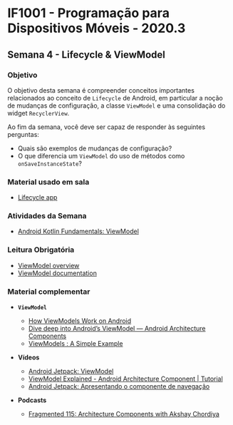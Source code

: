 # IF1001 - Programação para Dispositivos Móveis - 2020.3

## Semana 4 - Lifecycle & ViewModel

### Objetivo

O objetivo desta semana é compreender conceitos importantes relacionados ao conceito de `Lifecycle` de Android, em particular a noção de mudanças de configuração, a classe `ViewModel` e uma consolidação do widget `RecyclerView`.

Ao fim da semana, você deve ser capaz de responder às seguintes perguntas: 

- Quais são exemplos de mudanças de configuração? 
- O que diferencia um `ViewModel` do uso de métodos como `onSaveInstanceState`?

### Material usado em sala

- [Lifecycle app](https://github.com/if1001/if1001.github.io/tree/master/2020-09-09/Lifecycle)

### Atividades da Semana

- [Android Kotlin Fundamentals: ViewModel](https://codelabs.developers.google.com/codelabs/kotlin-android-training-view-model/#0)

### Leitura Obrigatória
- [ViewModel overview](https://developer.android.com/topic/libraries/architecture/viewmodel)
- [ViewModel documentation](https://developer.android.com/reference/kotlin/androidx/lifecycle/ViewModel)

### Material complementar

- **`ViewModel`** 
  - [How ViewModels Work on Android](https://medium.com/better-programming/everything-to-understand-about-viewmodel-400e8e637a58)
  - [Dive deep into Android’s ViewModel — Android Architecture Components](https://android.jlelse.eu/dive-deep-into-androids-viewmodel-android-architecture-components-e0a7ded26f70)
  - [ViewModels : A Simple Example](https://medium.com/androiddevelopers/viewmodels-a-simple-example-ed5ac416317e)

 
- **Vídeos**
  - [Android Jetpack: ViewModel](https://www.youtube.com/watch?v=5qlIPTDE274)
  - [ViewModel Explained - Android Architecture Component | Tutorial](https://www.youtube.com/watch?v=orH4K6qBzvE)
  - [Android Jetpack: Apresentando o componente de navegação](https://www.youtube.com/watch?v=Y0Cs2MQxyIs)

- **Podcasts**
  - [Fragmented 115: Architecture Components with Akshay Chordiya](https://fragmentedpodcast.com/episodes/115/)